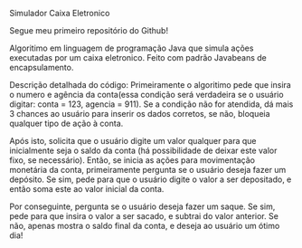  Simulador Caixa Eletronico
 
 Segue meu primeiro repositório do Github!

 Algoritimo em linguagem de programação Java que simula ações executadas por um caixa eletronico. Feito com padrão Javabeans de encapsulamento.


 Descrição detalhada do código:
 Primeiramente o algoritimo pede que insira o numero e agência da conta(essa condição será verdadeira se o usuário digitar: conta = 123, agencia = 911). Se a condição não for atendida, dá mais 3 chances ao usuário para inserir os dados corretos, se não, bloqueia qualquer tipo de ação à conta.

 Após isto, solicita que o usuário digite um valor qualquer para que inicialmente seja o saldo da conta (há possibilidade de deixar este valor fixo, se necessário). Então, se inicia as ações para movimentação monetária da conta, primeiramente pergunta se o usuário deseja fazer um depósito. Se sim, pede para que o usuário digite o valor a ser depositado, e então soma este ao valor inicial da conta.
 
 Por conseguinte, pergunta se o usuário deseja fazer um saque. Se sim, pede para que insira o valor a ser sacado, e subtrai do valor anterior. Se não, apenas mostra o saldo final da conta, e deseja ao usuário um ótimo dia!

